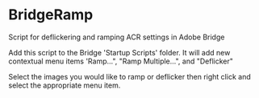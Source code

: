 BridgeRamp
==========

Script for deflickering and ramping ACR settings in Adobe Bridge

Add this script to the Bridge 'Startup Scripts' folder. It will add 
new contextual menu items 'Ramp...", "Ramp Multiple...", and "Deflicker"

Select the images you would like to ramp or deflicker then right click
and select the appropriate menu item.
